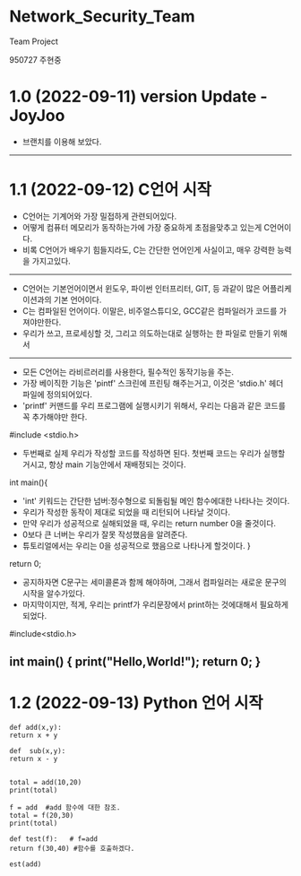 # Network_Security_Team
Team Project

950727 주현중

# 1.0 (2022-09-11) version Update - JoyJoo 
  - 브랜치를 이용해 보았다.
-------
# 1.1 (2022-09-12) C언어 시작 
- C언어는 기계어와 가장 밀접하게 관련되어있다.
- 어떻게 컴퓨터 메모리가 동작하는가에 가장 중요하게 초점을맞추고 있는게 C언어이다.
- 비록 C언어가 배우기 힘들지라도, C는 간단한 언어인게 사실이고, 매우 강력한 능력을 가지고있다.
----------
- C언어는 기본언어이면서 윈도우, 파이썬 인터프리터, GIT, 등 과같이 많은 어플리케이션과의 기본 언어이다.
- C는 컴파일된 언어이다. 이말은, 비주얼스튜디오, GCC같은 컴파일러가 코드를 가져야만한다.
- 우리가 쓰고, 프로세싱할 것, 그리고 의도하는대로 실행하는 한 파일로 만들기 위해서
------
- 모든 C언어는 라비르러리를 사용한다, 필수적인 동작기능을 주는.
- 가장 베이직한 기능은 'pintf' 스크린에 프린팅 해주는거고, 이것은 'stdio.h' 헤더 파일에 정의되어있다.
- 'printf' 커맨드를 우리 프로그램에 실행시키기 위해서, 우리는 다음과 같은 코드를 꼭 추가해야만 한다.

#include <stdio.h>

- 두번째로 실제 우리가 작성할 코드를 작성하면 된다. 첫번째 코드는 우리가 실행할 거시고, 항상
main 기능안에서 재배정되는 것이다.

int main(){

- 'int' 키워드는 간단한 넘버:정수형으로 되돌림될 메인 함수에대한 나타나는 것이다.
- 우리가 작성한 동작이 제대로 되었을 때 리턴되어 나타날 것이다.
- 만약 우리가 성공적으로 실해되었을 때, 우리는 return number 0을 줄것이다. 
- 0보다 큰 너버는 우리가 잘못 작성했음을 알려준다.
- 튜토리얼에서는 우리는 0을 성공적으로 했음으로 나타나게 할것이다.
}

return 0;
- 공지하자면 C문구는 세미콜론과 함께 해야하며, 그래서 컴파일러는 새로운 문구의 시작을 알수가있다.
- 마지막이지만, 적게, 우리는 printf가 우리문장에서 print하는 것에대해서 필요하게 되었다.

#include<stdio.h>

int main() {
    print("Hello,World!");
    return 0;
}
-------
# 1.2 (2022-09-13) Python 언어 시작

    def add(x,y):
    return x + y

    def  sub(x,y):
    return x - y 


    total = add(10,20)
    print(total)

    f = add  #add 함수에 대한 참조.
    total = f(20,30)
    print(total)

    def test(f):   # f=add
    return f(30,40) #함수를 호출하겠다.

    est(add)